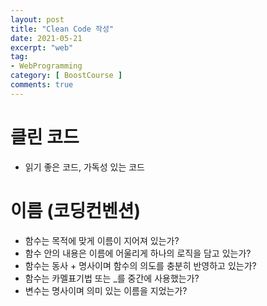 ```yaml
---
layout: post
title: "Clean Code 작성"
date: 2021-05-21
excerpt: "web"
tag:
- WebProgramming
category: [ BoostCourse ]
comments: true
---
```


# 클린 코드

- 읽기 좋은 코드, 가독성 있는 코드

# 이름 (코딩컨벤션)

- 함수는 목적에 맞게 이름이 지어져 있는가?
- 함수 안의 내용은 이름에 어울리게 하나의 로직을 담고 있는가?
- 함수는 동사 + 명사이며 함수의 의도를 충분히 반영하고 있는가?
- 함수는 카멜표기법 또는 _를 중간에 사용했는가?
- 변수는 명사이며 의미 있는 이름을 지었는가?